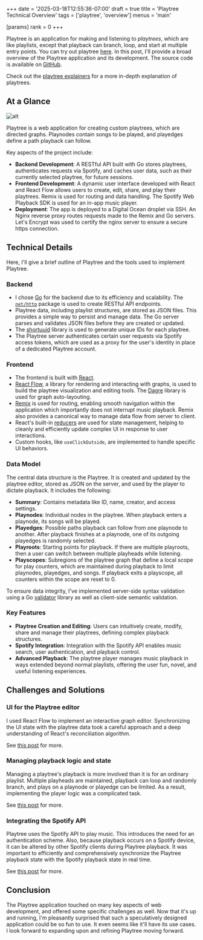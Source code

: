 +++
date = '2025-03-18T12:55:36-07:00'
draft = true
title = 'Playtree Technical Overview'
tags = ['playtree', 'overview']
menus = 'main'

[params]
    rank = 0
+++

Playtree is an application for making and listening to *playtrees*, which are like playlists, except that playback can branch, loop, and start at multiple entry points. You can try out playtree [here](https://playtree.gdn). In this post, I'll provide a broad overview of the Playtree application and its development. The source code is available on [GitHub](https://github.com/wgmarcy/playtree).

Check out the [playtree explainers](/posts/playtree-structure-explained/) for a more in-depth explanation of playtrees.

## At a Glance

![alt](/posts/playtree-technical-overview/example-playtree.png)

Playtree is a web application for creating custom playtrees, which are directed graphs. Playnodes contain songs to be played, and playedges define a path playback can follow.

Key aspects of the project include:

- **Backend Development**: A RESTful API built with Go stores playtrees, authenticates requests via Spotify, and caches user data, such as their currently selected playtree, for future sessions.
- **Frontend Development**: A dynamic user interface developed with React and React Flow allows users to create, edit, share, and play their playtrees. Remix is used for routing and data handling. The Spotify Web Playback SDK is used for an in-app music player.
- **Deployment**: The app is deployed to a Digital Ocean droplet via SSH. An Nginx reverse proxy routes requests made to the Remix and Go servers. Let's Encrypt was used to certify the nginx server to ensure a secure https connection.

## Technical Details

Here, I'll give a brief outline of Playtree and the tools used to implement Playtree.

### Backend

- I chose [Go](https://go.dev/) for the backend due to its efficiency and scalability. The [`net/http`](https://pkg.go.dev/net/http) package is used to create RESTful API endpoints.
- Playtree data, including playlist structures, are stored as JSON files. This provides a simple way to persist and manage data. The Go server parses and validates JSON files before they are created or updated.
- The [shortuuid](https://github.com/lithammer/shortuuid) library is used to generate unique IDs for each playtree.
- The Playtree server authenticates certain user requests via Spotify access tokens, which are used as a proxy for the user's identity in place of a dedicated Playtree account.

### Frontend
- The frontend is built with [React](https://react.dev/).
- [React Flow](https://reactflow.dev/), a library for rendering and interacting with graphs, is used to build the playtree visualization and editing tools. The [Dagre](https://github.com/dagrejs/dagre#readme) library is used for graph auto-layouting.
- [Remix](https://remix.run/) is used for routing, enabling smooth navigation within the application which importantly does not interrupt music playback. Remix also provides a canonical way to manage data flow from server to client.
- React's built-in [reducers](https://react.dev/reference/react/useReducer) are used for state management, helping to cleanly and efficiently update complex UI in response to user interactions.
- Custom hooks, like `useClickOutside`, are implemented to handle specific UI behaviors.

### Data Model
The central data structure is the Playtree. It is created and updated by the playtree editor, stored as JSON on the server, and used by the player to dictate playback. It includes the following:
- **Summary**: Contains metadata like ID, name, creator, and access settings.
- **Playnodes**: Individual nodes in the playtree. When playback enters a playnode, its songs will be played.
- **Playedges**: Possible paths playback can follow from one playnode to another. After playback finishes at a playnode, one of its outgoing playedges is randomly selected.
- **Playroots**: Starting points for playback. If there are multiple playroots, then a user can switch between multiple playheads while listening.
- **Playscopes**: Subregions of the playtree graph that define a local scope for play counters, which are maintained during playback to limit playnodes, playedges, and songs. If playback exits a playscope, all counters within the scope are reset to 0.

To ensure data integrity, I've implemented server-side syntax validation using a Go [validator](https://pkg.go.dev/github.com/go-playground/validator/v10) library as well as client-side semantic validation.

### Key Features
- **Playtree Creation and Editing**: Users can intuitively create, modify, share and manage their playtrees, defining complex playback structures.
- **Spotify Integration**: Integration with the Spotify API enables music search, user authentication, and playback control.
- **Advanced Playback**: The playtree player manages music playback in ways extended beyond normal playlists, offering the user fun, novel, and useful listening experiences.

## Challenges and Solutions

### UI for the Playtree editor
I used React Flow to implement an interactive graph editor. Synchronizing the UI state with the playtree data took a careful approach and a deep understanding of React's reconciliation algorithm.

See [this post](/posts/playtree-editor-ui) for more.

### Managing playback logic and state
Managing a playtree's playback is more involved than it is for an ordinary playlist. Multiple playheads are maintained, playback can loop and randomly branch, and plays on a playnode or playedge can be limited. As a result, implementing the player logic was a complicated task.

See [this post](/posts/playtree-player-logic) for more.

### Integrating the Spotify API
Playtree uses the Spotify API to play music. This introduces the need for an authentication scheme. Also, because playback occurs on a Spotify device, it can be altered by other Spotify clients during Playtree playback. It was important to efficiently and comprehensively synchronize the Playtree playback state with the Spotify playback state in real time.

See [this post](/posts/playtree-spotify-integration) for more.

## Conclusion
The Playtree application touched on many key aspects of web development, and offered some specific challenges as well. Now that it's up and running, I'm pleasantly surprised that such a speculatively designed application could be so fun to use. It even seems like it'll have its use cases. I look forward to expanding upon and refining Playtree moving forward.
